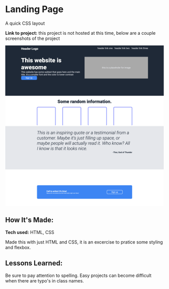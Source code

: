 # Landing Page
A quick CSS layout

**Link to project:** this project is not hosted at this time, below are a couple screenshots of the project

![alt tag](img/screen1.png)
![alt tag](img/screen2.png)

## How It's Made:

**Tech used:** HTML, CSS

Made this with just HTML and CSS, it is an excercise to pratice some styling and flexbox.


## Lessons Learned:

Be sure to pay attention to spelling. Easy projects can become difficult when there are typo's in class names.